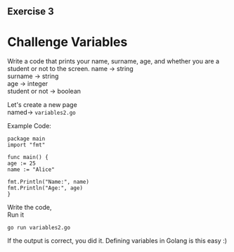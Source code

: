 ## Exercise 3

# Challenge Variables

Write a code that prints your name, surname, age, and whether you are a student or not to the screen.
name           -> string <br />
surname        -> string <br />
age            -> integer <br />
student or not -> boolean 

Let's create a new page <br />
named-> ```variables2.go```

Example Code:

```
package main
import "fmt"

func main() {
age := 25
name := "Alice"

fmt.Println("Name:", name)
fmt.Println("Age:", age)
}
```


Write the code,<br />
Run it<br />
```
go run variables2.go
```

If the output is correct, you did it. Defining variables in Golang is this easy :)